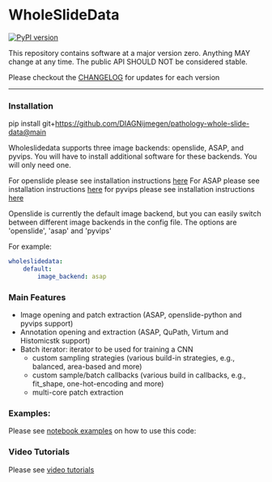 # WholeSlideData

[![PyPI version](https://badge.fury.io/py/wholeslidedata.svg)](https://badge.fury.io/py/wholeslidedata)

This repository contains software at a major version zero. Anything MAY change at any time. The public API SHOULD NOT be considered stable.

Please checkout the [CHANGELOG](https://github.com/DIAGNijmegen/pathology-whole-slide-data/blob/main/CHANGELOG.md) for updates for each version

-----
### Installation
pip install git+https://github.com/DIAGNijmegen/pathology-whole-slide-data@main

Wholeslidedata supports three image backends: openslide, ASAP, and pyvips. You will have to install additional software for these backends. You will only need one.

For openslide please see installation instructions [here](https://openslide.org/download/)
For ASAP please see installation  instructions [here](https://github.com/computationalpathologygroup/ASAP/releases/tag/ASAP-2.0-(Nightly))
for pyvips please see installation instructions [here](https://anaconda.org/conda-forge/pyvips)

Openslide is currently the default image backend, but you can easily switch between different image backends in the config file. The options are 'openslide', 'asap' and 'pyvips'

For example:
```yaml
wholeslidedata:
    default:
        image_backend: asap
```




### Main Features

 - Image opening and patch extraction (ASAP, openslide-python and pyvips support)
 - Annotation opening and extraction (ASAP, QuPath, Virtum and Histomicstk support)
 - Batch iterator: iterator to be used for training a CNN
   - custom sampling strategies (various build-in strategies, e.g., balanced, area-based and more)
   - custom sample/batch callbacks (various build in callbacks, e.g., fit_shape, one-hot-encoding and more)
   - multi-core patch extraction


### Examples:
Please see [notebook examples](https://github.com/DIAGNijmegen/pathology-whole-slide-data/tree/main/notebooks) on how to use this code:


### Video Tutorials
Please see [video tutorials](https://github.com/DIAGNijmegen/pathology-whole-slide-data/tree/main/tutorials) 

